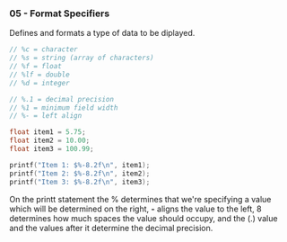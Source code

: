 ### 05 - Format Specifiers

Defines and formats a type of data to be diplayed.

```c
// %c = character
// %s = string (array of characters)
// %f = float
// %lf = double
// %d = integer

// %.1 = decimal precision
// %1 = minimum field width
// %- = left align

float item1 = 5.75;
float item2 = 10.00;
float item3 = 100.99;

printf("Item 1: $%-8.2f\n", item1);
printf("Item 2: $%-8.2f\n", item2);
printf("Item 3: $%-8.2f\n", item3);
```

On the printt statement the % determines that we're specifying a value which will be determined on the right, **-** aligns the value to the left, 8 determines how much spaces the value should occupy, and the (.) value and the values after it determine the decimal precision.